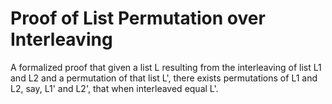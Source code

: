 # Proof of List Permutation over Interleaving

A formalized proof that given a list L resulting from the interleaving
of list L1 and L2 and a permutation of that list L', there exists
permutations of L1 and L2, say, L1' and L2', that when interleaved
equal L'.

